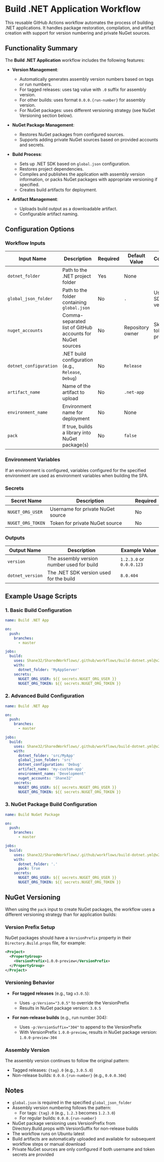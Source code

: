 # Build .NET Application Workflow

This reusable GitHub Actions workflow automates the process of building .NET applications. It handles package restoration, compilation, and artifact creation with support for version numbering and private NuGet sources.

## Functionality Summary

The **Build .NET Application** workflow includes the following features:

- **Version Management**:
  - Automatically generates assembly version numbers based on tags or run numbers.
  - For tagged releases: uses tag value with `.0` suffix for assembly version.
  - For other builds: uses format `0.0.0.{run-number}` for assembly version.
  - For NuGet packages: uses different versioning strategy (see NuGet Versioning section below).

- **NuGet Package Management**:
  - Restores NuGet packages from configured sources.
  - Supports adding private NuGet sources based on provided accounts and secrets.

- **Build Process**:
  - Sets up .NET SDK based on `global.json` configuration.
  - Restores project dependencies.
  - Compiles and publishes the application with assembly version information, or packs NuGet packages with appropriate versioning if specified.
  - Creates build artifacts for deployment.

- **Artifact Management**:
  - Uploads build output as a downloadable artifact.
  - Configurable artifact naming.

## Configuration Options

### Workflow Inputs

| **Input Name**          | **Description**                                          | **Required** | **Default Value**   | **Comments** |
|------------------------|-----------------------------------------------------------|--------------|---------------------|--------------|
| `dotnet_folder`        | Path to the .NET project folder                           | Yes          | None                |              |
| `global_json_folder`   | Path to the folder containing `global.json`               | No           | `.`                 | Used for SDK version |
| `nuget_accounts`       | Comma-separated list of GitHub accounts for NuGet sources | No           | Repository owner    | Skipped if tokens not provided |
| `dotnet_configuration` | .NET build configuration (e.g., `Release`, `Debug`)       | No           | `Release`           |              |
| `artifact_name`        | Name of the artifact to upload                            | No           | `.net-app`          |              |
| `environment_name`     | Environment name for deployment                           | No           | None                |              |
| `pack`                 | If true, builds a library into NuGet package(s)           | No           | `false`             |              |

### Environment Variables

If an environment is configured, variables configured for the specified environment are used as environment variables when building the SPA.

### Secrets

| **Secret Name**       | **Description**                                  | **Required** |
|-----------------------|--------------------------------------------------|--------------|
| `NUGET_ORG_USER`      | Username for private NuGet source                | No           |
| `NUGET_ORG_TOKEN`     | Token for private NuGet source                   | No           |

### Outputs

| **Output Name**  | **Description**                             | **Example Value**        |
|------------------|---------------------------------------------|--------------------------|
| `version`        | The assembly version number used for build  | `1.2.3.0` or `0.0.0.123` |
| `dotnet_version` | The .NET SDK version used for the build     | `8.0.404`                |

## Example Usage Scripts

### 1. Basic Build Configuration

```yaml
name: Build .NET App

on:
  push:
    branches:
      - master

jobs:
  build:
    uses: Shane32/SharedWorkflows/.github/workflows/build-dotnet.yml@v2
    with:
      dotnet_folder: 'MyAppServer'
    secrets:
      NUGET_ORG_USER: ${{ secrets.NUGET_ORG_USER }}
      NUGET_ORG_TOKEN: ${{ secrets.NUGET_ORG_TOKEN }}
```

### 2. Advanced Build Configuration

```yaml
name: Build .NET App

on:
  push:
    branches:
      - master

jobs:
  build:
    uses: Shane32/SharedWorkflows/.github/workflows/build-dotnet.yml@v2
    with:
      dotnet_folder: 'src/MyApp'
      global_json_folder: 'src'
      dotnet_configuration: 'Debug'
      artifact_name: 'my-custom-app'
      environment_name: 'Development'
      nuget_accounts: 'Shane32'
    secrets:
      NUGET_ORG_USER: ${{ secrets.NUGET_ORG_USER }}
      NUGET_ORG_TOKEN: ${{ secrets.NUGET_ORG_TOKEN }}
```

### 3. NuGet Package Build Configuration

```yaml
name: Build NuGet Package

on:
  push:
    branches:
      - master

jobs:
  build:
    uses: Shane32/SharedWorkflows/.github/workflows/build-dotnet.yml@v2
    with:
      dotnet_folder: '.'
      pack: true
    secrets:
      NUGET_ORG_USER: ${{ secrets.NUGET_ORG_USER }}
      NUGET_ORG_TOKEN: ${{ secrets.NUGET_ORG_TOKEN }}
```

## NuGet Versioning

When using the `pack` input to create NuGet packages, the workflow uses a different versioning strategy than for application builds:

### Version Prefix Setup

NuGet packages should have a `VersionPrefix` property in their `Directory.Build.props` file, for example:

```xml
<Project>
  <PropertyGroup>
    <VersionPrefix>1.0.0-preview</VersionPrefix>
  </PropertyGroup>
</Project>
```

### Versioning Behavior

- **For tagged releases** (e.g., tag `v3.0.5`):
  - Uses `-p:Version="3.0.5"` to override the VersionPrefix
  - Results in NuGet package version: `3.0.5`

- **For non-release builds** (e.g., run number 304):
  - Uses `-p:VersionSuffix="304"` to append to the VersionPrefix
  - With VersionPrefix `1.0.0-preview`, results in NuGet package version: `1.0.0-preview-304`

### Assembly Version

The assembly version continues to follow the original pattern:
- Tagged releases: `{tag}.0` (e.g., `3.0.5.0`)
- Non-release builds: `0.0.0.{run-number}` (e.g., `0.0.0.304`)

## Notes

- `global.json` is required in the specified `global_json_folder`
- Assembly version numbering follows the pattern:
  - For tags: `{tag}.0` (e.g., `1.2.3` becomes `1.2.3.0`)
  - For regular builds: `0.0.0.{run-number}`
- NuGet package versioning uses VersionPrefix from Directory.Build.props with VersionSuffix for non-release builds
- The workflow runs on Ubuntu latest
- Build artifacts are automatically uploaded and available for subsequent workflow steps or manual download
- Private NuGet sources are only configured if both username and token secrets are provided

